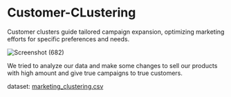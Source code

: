 # Customer-CLustering
Customer clusters guide tailored campaign expansion, optimizing marketing efforts for specific preferences and needs.

![Screenshot (682)](https://github.com/sahbaz00/Customer-CLustering/assets/94174060/f07580e1-6b2c-4d20-b0a5-d4e44aeb7a2c)

We tried to analyze our data and make some changes to sell our products with high amount and give true campaigns to true customers.

dataset:
[marketing_clustering.csv](https://github.com/sahbaz00/Customer-CLustering/files/13230729/marketing_clustering.csv)
